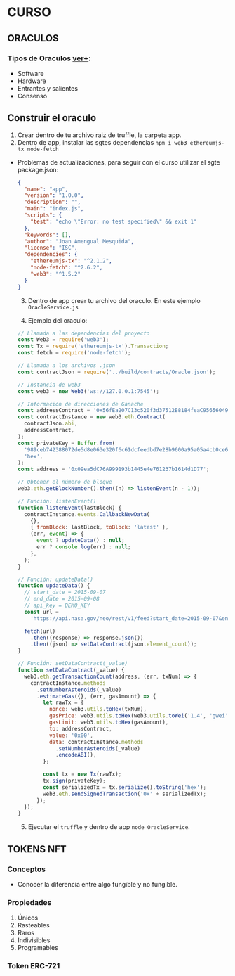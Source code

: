 # CURSO

## ORACULOS

### Tipos de Oraculos [ver+](https://academy.bit2me.com/que-es-oraculos-blockchain/):

- Software
- Hardware
- Entrantes y salientes
- Consenso

## Construir el oraculo

1. Crear dentro de tu archivo raiz de truffle, la carpeta app.
2. Dentro de app, instalar las sgtes dependencias `npm i web3 ethereumjs-tx node-fetch`

- Problemas de actualizaciones, para seguir con el curso utilizar el sgte package.json:

  ```json
  {
    "name": "app",
    "version": "1.0.0",
    "description": "",
    "main": "index.js",
    "scripts": {
      "test": "echo \"Error: no test specified\" && exit 1"
    },
    "keywords": [],
    "author": "Joan Amengual Mesquida",
    "license": "ISC",
    "dependencies": {
      "ethereumjs-tx": "^2.1.2",
      "node-fetch": "^2.6.2",
      "web3": "^1.5.2"
    }
  }
  ```

  3. Dentro de app crear tu archivo del oraculo. En este ejemplo `OracleService.js`

  4. Ejemplo del oraculo:

  ```js
  // Llamada a las dependencias del proyecto
  const Web3 = require('web3');
  const Tx = require('ethereumjs-tx').Transaction;
  const fetch = require('node-fetch');

  // Llamada a los archivos .json
  const contractJson = require('../build/contracts/Oracle.json');

  // Instancia de web3
  const web3 = new Web3('ws://127.0.0.1:7545');

  // Información de direcciones de Ganache
  const addressContract = '0x56fEa207C13c520f3d37512B8184feaC95656049';
  const contractInstance = new web3.eth.Contract(
    contractJson.abi,
    addressContract,
  );
  const privateKey = Buffer.from(
    '989ceb742388072de5d8e063e320f6c61dcfeedbd7e28b9600a95a05a4cb0ce6',
    'hex',
  );
  const address = '0x09ea5dC76A999193b1445e4e761237b1614d1D77';

  // Obtener el número de bloque
  web3.eth.getBlockNumber().then((n) => listenEvent(n - 1));

  // Función: listenEvent()
  function listenEvent(lastBlock) {
    contractInstance.events.CallbackNewData(
      {},
      { fromBlock: lastBlock, toBlock: 'latest' },
      (err, event) => {
        event ? updateData() : null;
        err ? console.log(err) : null;
      },
    );
  }

  // Función: updateData()
  function updateData() {
    // start_date = 2015-09-07
    // end_date = 2015-09-08
    // api_key = DEMO_KEY
    const url =
      'https://api.nasa.gov/neo/rest/v1/feed?start_date=2015-09-07&end_date=2015-09-13&api_key=DEMO_KEY';

    fetch(url)
      .then((response) => response.json())
      .then((json) => setDataContract(json.element_count));
  }

  // Función: setDataContract(_value)
  function setDataContract(_value) {
    web3.eth.getTransactionCount(address, (err, txNum) => {
      contractInstance.methods
        .setNumberAsteroids(_value)
        .estimateGas({}, (err, gasAmount) => {
          let rawTx = {
            nonce: web3.utils.toHex(txNum),
            gasPrice: web3.utils.toHex(web3.utils.toWei('1.4', 'gwei')),
            gasLimit: web3.utils.toHex(gasAmount),
            to: addressContract,
            value: '0x00',
            data: contractInstance.methods
              .setNumberAsteroids(_value)
              .encodeABI(),
          };

          const tx = new Tx(rawTx);
          tx.sign(privateKey);
          const serializedTx = tx.serialize().toString('hex');
          web3.eth.sendSignedTransaction('0x' + serializedTx);
        });
    });
  }
  ```

  5. Ejecutar el `truffle` y dentro de app `node OracleService`.

## TOKENS NFT
### Conceptos 
* Conocer la diferencia entre algo fungible y no fungible.
### Propiedades
 1. Únicos
 2. Rasteables
 3. Raros
 4. Indivisibles
 5. Programables
 
 ### Token ERC-721
 
